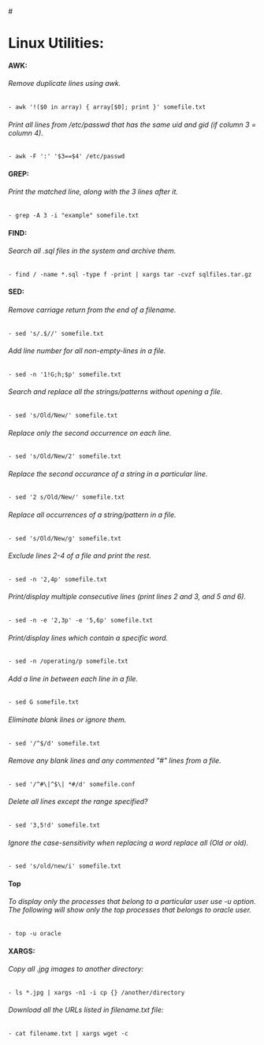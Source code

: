 #<h1>Linux Utilities:</h1>

#### AWK:
###### Remove duplicate lines using awk.
	- awk '!($0 in array) { array[$0]; print }' somefile.txt

###### Print all lines from /etc/passwd that has the same uid and gid (if column 3 = column 4).
	- awk -F ':' '$3==$4' /etc/passwd

#### GREP:
###### Print the matched line, along with the 3 lines after it.
	- grep -A 3 -i "example" somefile.txt

#### FIND:
###### Search all .sql files in the system and archive them.
	- find / -name *.sql -type f -print | xargs tar -cvzf sqlfiles.tar.gz

#### SED:
###### Remove carriage return from the end of a filename.
	- sed 's/.$//' somefile.txt

###### Add line number for all non-empty-lines in a file.
	- sed -n '1!G;h;$p' somefile.txt

###### Search and replace all the strings/patterns without opening a file.
	- sed 's/Old/New/' somefile.txt

###### Replace only the second occurrence on each line.
	- sed 's/Old/New/2' somefile.txt

###### Replace the second occurance of a string in a particular line.
	- sed '2 s/Old/New/' somefile.txt

###### Replace all occurrences of a string/pattern in a file.
	- sed 's/Old/New/g' somefile.txt

###### Exclude lines 2-4 of a file and print the rest.
	- sed -n '2,4p' somefile.txt

###### Print/display multiple consecutive lines (print lines 2 and 3, and 5 and 6).
	- sed -n -e '2,3p' -e '5,6p' somefile.txt

###### Print/display lines which contain a specific word.
	- sed -n /operating/p somefile.txt

###### Add a line in between each line in a file.
	- sed G somefile.txt

###### Eliminate blank lines or ignore them.
	- sed '/^$/d' somefile.txt

###### Remove any blank lines and any commented "#" lines from a file.
	- sed '/^#\|^$\| *#/d' somefile.conf

###### Delete all lines except the range specified?
	- sed '3,5!d' somefile.txt

###### Ignore the case-sensitivity when replacing a word replace all (Old or old).
	- sed 's/old/new/i' somefile.txt

#### Top
###### To display only the processes that belong to a particular user use -u option. The following will show only the top processes that belongs to oracle user.
	- top -u oracle

#### XARGS:
###### Copy all .jpg images to another directory:
	- ls *.jpg | xargs -n1 -i cp {} /another/directory

###### Download all the URLs listed in filename.txt file:
	- cat filename.txt | xargs wget -c

